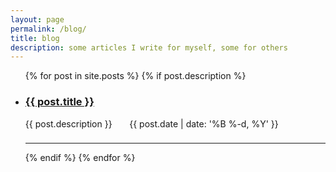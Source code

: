 ```yaml
---
layout: page
permalink: /blog/
title: blog
description: some articles I write for myself, some for others
---
```


<ul class="post-list">
    {% for post in site.posts %}
        {% if post.description %}
            <li>
                <h3><a class="post-title" href="{{ post.url | prepend: site.baseurl }}">{{ post.title }}</a></h3>
                <span class="post-list-description">{{ post.description }}</span> &nbsp; &nbsp; &nbsp;
                <span class="post-list-meta">{{ post.date | date: '%B %-d, %Y' }}</span>
                <h3></h3>
                <hr/>
            </li>
        {% endif %}
    {% endfor %}
</ul>
